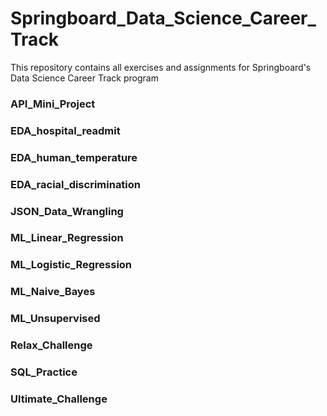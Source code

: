 # Springboard_Data_Science_Career_Track

This repository contains all exercises and assignments for Springboard's Data Science Career Track program

### API_Mini_Project
### EDA_hospital_readmit
### EDA_human_temperature
### EDA_racial_discrimination
### JSON_Data_Wrangling
### ML_Linear_Regression
### ML_Logistic_Regression
### ML_Naive_Bayes
### ML_Unsupervised
### Relax_Challenge
### SQL_Practice
### Ultimate_Challenge
